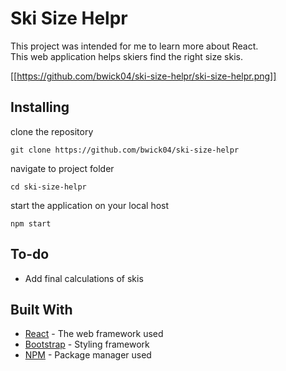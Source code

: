 # Ski Size Helpr

This project was intended for me to learn more about React.<br/>
This web application helps skiers find the right size skis.

[[https://github.com/bwick04/ski-size-helpr/ski-size-helpr.png]]
## Installing

clone the repository
```
git clone https://github.com/bwick04/ski-size-helpr
```
navigate to project folder
```
cd ski-size-helpr
```
start the application on your local host
```
npm start
```

## To-do
* Add final calculations of skis

## Built With

* [React](https://reactjs.org/) - The web framework used
* [Bootstrap](https://getbootstrap.com/) - Styling framework
* [NPM](https://www.npmjs.com/get-npm/) - Package manager used
